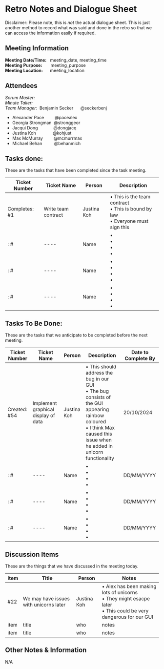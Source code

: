 # Retro Notes and Dialogue Sheet

<!-- Please leave this disclaimer in for the markers -->
Disclaimer: Please note, this is _not_ the actual dialogue sheet. This is just another method to record what was said and done in the retro so that we can access the information easily if required.

## Meeting Information
**Meeting Date/Time:** &nbsp; meeting_date, meeting_time  
**Meeting Purpose:** &nbsp; &nbsp; &nbsp; meeting_purpose  
**Meeting Location:** &nbsp; &nbsp; &nbsp;meeting_location  

## Attendees
<!-- Please put the scrum master and the minute taker at the top of the list in bold -->
<!-- Delete whoever did not attend the meeting and make sure to add the scrum master and minute taker to the correct headings, and remove them from the list-->
_Scrum Master:_  
_Minute Taker:_  
_Team Manager:_ &nbsp;Benjamin Secker&nbsp; &nbsp;&nbsp; &nbsp;@seckerbenj
- Alexander Pace &nbsp; &nbsp; &nbsp; &nbsp; @pacealex
- Georgia Strongman &nbsp;@stronggeor
- Jacqui Dong &nbsp; &nbsp; &nbsp; &nbsp; &nbsp; &nbsp; @dongjacq
- Justina Koh &nbsp; &nbsp; &nbsp; &nbsp; &nbsp; &nbsp; &nbsp;@kohjust
- Max McMurray &nbsp; &nbsp; &nbsp; &nbsp; @mcmurrmax 
- Michael Behan &nbsp; &nbsp; &nbsp; &nbsp; &nbsp;@behanmich 


## Tasks done:
<!-- The first line is an example of how it should be filled out. Please delete. -->
These are the tasks that have been completed since the task meeting.

Ticket Number| Ticket Name | Person | Description
---- | ---- | ---- | ---- 
Completes: #1| Write team contract | Justina Koh | • This is the team contract <br>• This is bound by law <br>• Everyone must sign this <br>
: #| ---- | Name | • <br>• <br>• <br>• <br>
: #| ---- | Name | • <br>• <br>• <br>• <br> 
: #| ---- | Name | • <br>• <br>• <br>• <br> 


## Tasks To Be Done:
<!-- The first line is an example of how it should be filled out. Please delete. -->
These are the tasks that we anticipate to be completed before the next meeting. 


Ticket Number| Ticket Name | Person | Description | Date to Complete By
---- | ---- | ---- | ---- | ----
Created: #54| Implement graphical display of data | Justina Koh | • This should address the bug in our GUI <br>• The bug consists of the GUI appearing rainbow coloured <br>• I think Max caused this issue when he added in unicorn functionality <br> | 20/10/2024
: #| ---- | Name | • <br>• <br>• <br>• <br> | DD/MM/YYYY
: #| ---- | Name | • <br>• <br>• <br>• <br> | DD/MM/YYYY
: #| ---- | Name | • <br>• <br>• <br>• <br> | DD/MM/YYYY


## Discussion Items
<!-- The first line is an example of how it should be filled out. Please delete. -->
These are the things that we have discussed in the meeting today.

Item | Title | Person | Notes |
---- | ---- | ---- | ---- |
#22 | We may have issues with unicorns later | Justina Koh | • Alex has been making lots of unicorns<br>• They might esacpe later<br>• This could be very dangerous for our GUI<br>|
item | title | who | notes |
item | title | who | notes |


## Other Notes & Information

N/A
